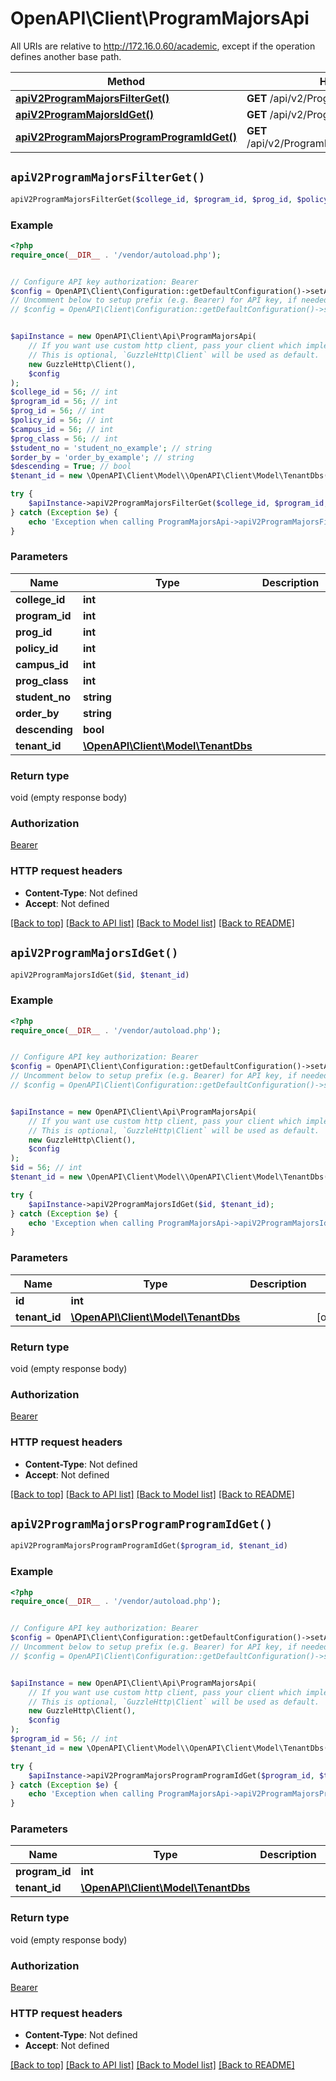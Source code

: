 # OpenAPI\Client\ProgramMajorsApi

All URIs are relative to http://172.16.0.60/academic, except if the operation defines another base path.

| Method | HTTP request | Description |
| ------------- | ------------- | ------------- |
| [**apiV2ProgramMajorsFilterGet()**](ProgramMajorsApi.md#apiV2ProgramMajorsFilterGet) | **GET** /api/v2/ProgramMajors/filter |  |
| [**apiV2ProgramMajorsIdGet()**](ProgramMajorsApi.md#apiV2ProgramMajorsIdGet) | **GET** /api/v2/ProgramMajors/{id} |  |
| [**apiV2ProgramMajorsProgramProgramIdGet()**](ProgramMajorsApi.md#apiV2ProgramMajorsProgramProgramIdGet) | **GET** /api/v2/ProgramMajors/program/{programId} |  |


## `apiV2ProgramMajorsFilterGet()`

```php
apiV2ProgramMajorsFilterGet($college_id, $program_id, $prog_id, $policy_id, $campus_id, $prog_class, $student_no, $order_by, $descending, $tenant_id)
```



### Example

```php
<?php
require_once(__DIR__ . '/vendor/autoload.php');


// Configure API key authorization: Bearer
$config = OpenAPI\Client\Configuration::getDefaultConfiguration()->setApiKey('Authorization', 'YOUR_API_KEY');
// Uncomment below to setup prefix (e.g. Bearer) for API key, if needed
// $config = OpenAPI\Client\Configuration::getDefaultConfiguration()->setApiKeyPrefix('Authorization', 'Bearer');


$apiInstance = new OpenAPI\Client\Api\ProgramMajorsApi(
    // If you want use custom http client, pass your client which implements `GuzzleHttp\ClientInterface`.
    // This is optional, `GuzzleHttp\Client` will be used as default.
    new GuzzleHttp\Client(),
    $config
);
$college_id = 56; // int
$program_id = 56; // int
$prog_id = 56; // int
$policy_id = 56; // int
$campus_id = 56; // int
$prog_class = 56; // int
$student_no = 'student_no_example'; // string
$order_by = 'order_by_example'; // string
$descending = True; // bool
$tenant_id = new \OpenAPI\Client\Model\\OpenAPI\Client\Model\TenantDbs(); // \OpenAPI\Client\Model\TenantDbs

try {
    $apiInstance->apiV2ProgramMajorsFilterGet($college_id, $program_id, $prog_id, $policy_id, $campus_id, $prog_class, $student_no, $order_by, $descending, $tenant_id);
} catch (Exception $e) {
    echo 'Exception when calling ProgramMajorsApi->apiV2ProgramMajorsFilterGet: ', $e->getMessage(), PHP_EOL;
}
```

### Parameters

| Name | Type | Description  | Notes |
| ------------- | ------------- | ------------- | ------------- |
| **college_id** | **int**|  | [optional] |
| **program_id** | **int**|  | [optional] |
| **prog_id** | **int**|  | [optional] |
| **policy_id** | **int**|  | [optional] |
| **campus_id** | **int**|  | [optional] |
| **prog_class** | **int**|  | [optional] |
| **student_no** | **string**|  | [optional] |
| **order_by** | **string**|  | [optional] |
| **descending** | **bool**|  | [optional] |
| **tenant_id** | [**\OpenAPI\Client\Model\TenantDbs**](../Model/.md)|  | [optional] |

### Return type

void (empty response body)

### Authorization

[Bearer](../../README.md#Bearer)

### HTTP request headers

- **Content-Type**: Not defined
- **Accept**: Not defined

[[Back to top]](#) [[Back to API list]](../../README.md#endpoints)
[[Back to Model list]](../../README.md#models)
[[Back to README]](../../README.md)

## `apiV2ProgramMajorsIdGet()`

```php
apiV2ProgramMajorsIdGet($id, $tenant_id)
```



### Example

```php
<?php
require_once(__DIR__ . '/vendor/autoload.php');


// Configure API key authorization: Bearer
$config = OpenAPI\Client\Configuration::getDefaultConfiguration()->setApiKey('Authorization', 'YOUR_API_KEY');
// Uncomment below to setup prefix (e.g. Bearer) for API key, if needed
// $config = OpenAPI\Client\Configuration::getDefaultConfiguration()->setApiKeyPrefix('Authorization', 'Bearer');


$apiInstance = new OpenAPI\Client\Api\ProgramMajorsApi(
    // If you want use custom http client, pass your client which implements `GuzzleHttp\ClientInterface`.
    // This is optional, `GuzzleHttp\Client` will be used as default.
    new GuzzleHttp\Client(),
    $config
);
$id = 56; // int
$tenant_id = new \OpenAPI\Client\Model\\OpenAPI\Client\Model\TenantDbs(); // \OpenAPI\Client\Model\TenantDbs

try {
    $apiInstance->apiV2ProgramMajorsIdGet($id, $tenant_id);
} catch (Exception $e) {
    echo 'Exception when calling ProgramMajorsApi->apiV2ProgramMajorsIdGet: ', $e->getMessage(), PHP_EOL;
}
```

### Parameters

| Name | Type | Description  | Notes |
| ------------- | ------------- | ------------- | ------------- |
| **id** | **int**|  | |
| **tenant_id** | [**\OpenAPI\Client\Model\TenantDbs**](../Model/.md)|  | [optional] |

### Return type

void (empty response body)

### Authorization

[Bearer](../../README.md#Bearer)

### HTTP request headers

- **Content-Type**: Not defined
- **Accept**: Not defined

[[Back to top]](#) [[Back to API list]](../../README.md#endpoints)
[[Back to Model list]](../../README.md#models)
[[Back to README]](../../README.md)

## `apiV2ProgramMajorsProgramProgramIdGet()`

```php
apiV2ProgramMajorsProgramProgramIdGet($program_id, $tenant_id)
```



### Example

```php
<?php
require_once(__DIR__ . '/vendor/autoload.php');


// Configure API key authorization: Bearer
$config = OpenAPI\Client\Configuration::getDefaultConfiguration()->setApiKey('Authorization', 'YOUR_API_KEY');
// Uncomment below to setup prefix (e.g. Bearer) for API key, if needed
// $config = OpenAPI\Client\Configuration::getDefaultConfiguration()->setApiKeyPrefix('Authorization', 'Bearer');


$apiInstance = new OpenAPI\Client\Api\ProgramMajorsApi(
    // If you want use custom http client, pass your client which implements `GuzzleHttp\ClientInterface`.
    // This is optional, `GuzzleHttp\Client` will be used as default.
    new GuzzleHttp\Client(),
    $config
);
$program_id = 56; // int
$tenant_id = new \OpenAPI\Client\Model\\OpenAPI\Client\Model\TenantDbs(); // \OpenAPI\Client\Model\TenantDbs

try {
    $apiInstance->apiV2ProgramMajorsProgramProgramIdGet($program_id, $tenant_id);
} catch (Exception $e) {
    echo 'Exception when calling ProgramMajorsApi->apiV2ProgramMajorsProgramProgramIdGet: ', $e->getMessage(), PHP_EOL;
}
```

### Parameters

| Name | Type | Description  | Notes |
| ------------- | ------------- | ------------- | ------------- |
| **program_id** | **int**|  | |
| **tenant_id** | [**\OpenAPI\Client\Model\TenantDbs**](../Model/.md)|  | [optional] |

### Return type

void (empty response body)

### Authorization

[Bearer](../../README.md#Bearer)

### HTTP request headers

- **Content-Type**: Not defined
- **Accept**: Not defined

[[Back to top]](#) [[Back to API list]](../../README.md#endpoints)
[[Back to Model list]](../../README.md#models)
[[Back to README]](../../README.md)
